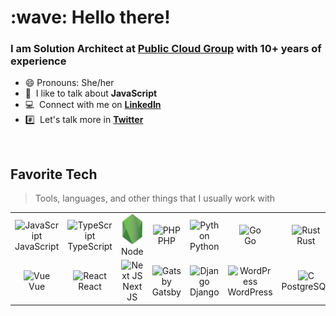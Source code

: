 <!--
**elektracodes/elektracodes** is a ✨ _special_ ✨ repository because its `README.md` (this file) appears on your GitHub profile.

Here are some ideas to get you started:

- 🔭 I’m currently working on ...
- 🌱 I’m currently learning ...
- 👯 I’m looking to collaborate on ...
- 🤔 I’m looking for help with ...
- 💬 Ask me about ...
- 📫 How to reach me: ...
- 😄 Pronouns: ...
- ⚡ Fun fact: ...
-->

<h1 align="left" id="elektra-title">:wave: Hello there!</h1>
<h3 align="left">I am Solution Architect at <a target="_blank" rel="noreferrer" href="https://pcg.io/" alt="Public Cloud Group">Public Cloud Group</a> with 10+ years of experience</h3>

- 😄 Pronouns: She/her
- :speech_balloon: &nbsp;I like to talk about **JavaScript**
- :computer: &nbsp;Connect with me on **[LinkedIn]**
- #️⃣ &nbsp;Let's talk more in **[Twitter]**

<br>

<h2 align="left" id="elektra-tech">Favorite Tech</h2>

> Tools, languages, and other things that I usually work with
<table align="center">
  <tr>
    <td align="center" width="96">
      <img src="https://upload.wikimedia.org/wikipedia/commons/thumb/9/99/Unofficial_JavaScript_logo_2.svg/1024px-Unofficial_JavaScript_logo_2.svg.png" width="48" height="48" alt="JavaScript" />
      <br /> JavaScript
    </td>
    <td align="center" width="96">
      <img src="https://upload.wikimedia.org/wikipedia/commons/thumb/4/4c/Typescript_logo_2020.svg/1200px-Typescript_logo_2020.svg.png" width="48" height="48" alt="TypeScript" />
      <br /> TypeScript
    </td>
    <td align="center" width="96">
      <img src="https://raw.githubusercontent.com/github/explore/80688e429a7d4ef2fca1e82350fe8e3517d3494d/topics/nodejs/nodejs.png" width="48" height="48" alt="Node JS" />
      <br /> Node
    </td>
    <td align="center" width="96">
      <img src="https://i.ibb.co/LzmYpDX/146-1466902-php-logo-png-transparent-php-logo-png-png-removebg-preview.png" width="48" height="48" alt="PHP" />
      <br /> PHP
    </td>
    <td align="center" width="96">
      <img src="https://upload.wikimedia.org/wikipedia/commons/thumb/c/c3/Python-logo-notext.svg/1200px-Python-logo-notext.svg.png" width="48" height="48" alt="Python" />
      <br /> Python
    </td>
    <td align="center" width="96">
      <img src="https://upload.wikimedia.org/wikipedia/commons/thumb/0/05/Go_Logo_Blue.svg/320px-Go_Logo_Blue.svg.png" width="48" height="48" alt="Go" />
      <br /> Go
    </td>
    <td align="center" width="96">
      <img src="https://raw.githubusercontent.com/rust-lang/rust-artwork/master/logo/rust-logo-128x128-blk.png" width="48" height="48" alt="Rust" />
      <br /> Rust
    </td>
    <td align="center" width="96">
      <img src="https://upload.wikimedia.org/wikipedia/commons/5/5c/AWS_Simple_Icons_AWS_Cloud.svg" width="48" height="48" alt="AWS" />
      <br /> AWS
    </td>
    <td align="center" width="96">
      <img src="https://www.docker.com/wp-content/uploads/2022/03/Moby-logo.png.webp" width="48" height="48" alt="Angular" />
      <br /> Docker
    </td>
  </tr>
  <tr>
    <td align="center" width="96">
      <img src="https://upload.wikimedia.org/wikipedia/commons/9/95/Vue.js_Logo_2.svg" width="48" height="48" alt="Vue" />
      <br /> Vue
    </td>
    <td align="center" width="96">
      <img src="https://brandlogos.net/wp-content/uploads/2020/09/react-logo.png" width="48" height="48" alt="React" />
      <br /> React
    </td>
    <td align="center" width="96">
      <img src="https://raw.githubusercontent.com/samfromaway/samfromaway/master/.github/images/nextjs.png" width="48" height="48" alt="Next JS" />
      <br /> Next JS
    </td>
    <td align="center" width="96">
      <img src="https://static.cdnlogo.com/logos/g/42/gatsby.svg" width="48" height="48" alt="Gatsby" />
      <br /> Gatsby
    </td>
    <td align="center" width="96">
      <img src="https://cdn.worldvectorlogo.com/logos/django.svg" width="48" height="48" alt="Django" />
      <br /> Django
    </td>
    <td align="center" width="96">
      <img src="https://upload.wikimedia.org/wikipedia/commons/thumb/9/98/WordPress_blue_logo.svg/480px-WordPress_blue_logo.svg.png" width="48" height="48" alt="WordPress" />
      <br /> WordPress
    </td>
    <td align="center" width="96">
      <img src="https://upload.wikimedia.org/wikipedia/commons/2/29/Postgresql_elephant.svg" width="48" height="48" alt="C" />
      <br /> PostgreSQL
    </td>
    <td align="center" width="96">
      <img src="https://seeklogo.com/images/A/aws-dynamodb-logo-CF7BCC577D-seeklogo.com.png" width="48" height="48" alt="Mongo DB" />
      <br /> Dynamodb
    </td>
    <td align="center" width="96">
      <img src="https://upload.wikimedia.org/wikipedia/commons/thumb/1/17/GraphQL_Logo.svg/2048px-GraphQL_Logo.svg.png" width="48" height="48" alt="GraphQL" />
      <br /> GraphQL
    </td>
  </tr>
</table>


[linkedin]: https://www.linkedin.com/in/elektra-bilali-simou "LinkedIn"
[twitter]: https://twitter.com/elektracodes "Twitter"



